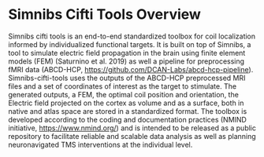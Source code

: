 # Simnibs Cifti Tools Overview 

Simnibs cifti tools is an end-to-end standardized toolbox for coil localization informed by individualized functional targets. It is built on top of Simnibs, a tool to simulate electric field propagation in the brain using finite element models (FEM) (Saturnino et al. 2019) as well a pipeline for preprocessing fMRI data (ABCD-HCP, https://github.com/DCAN-Labs/abcd-hcp-pipeline). Simnibs-cifti-tools uses  the outputs of the ABCD-HCP preprocessed MRI files and a set of coordinates of interest as the target to stimulate. The generated outputs, a FEM, the optimal coil position and orientation, the Electric field projected on the cortex as volume and as a surface, both in native and atlas space are stored in a standardized format. The toolbox is developed according to the coding and documentation practices (NMIND initiative, https://www.nmind.org/) and is intended to be released as a public repository to facilitate reliable and scalable data analysis as well as planning neuronavigated TMS interventions at the individual level. 
